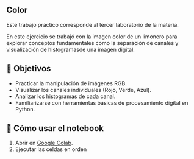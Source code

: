 ## Color

Este trabajo práctico corresponde al tercer laboratorio de la materia.

En este ejercicio se trabajó con la imagen color de un limonero para explorar conceptos fundamentales como la separación de canales y visualización de histogramasde una imagen digital.

## 🧪 Objetivos

- Practicar la manipulación de imágenes RGB.
- Visualizar los canales individuales (Rojo, Verde, Azul).
- Analizar los histogramas de cada canal.
- Familiarizarse con herramientas básicas de procesamiento digital en Python.

## 🚀 Cómo usar el notebook

1. Abrir en [Google Colab](https://colab.research.google.com/).
2. Ejecutar las celdas en orden







